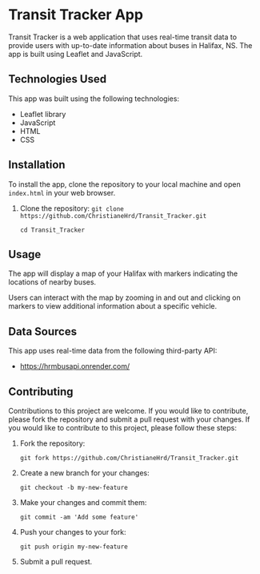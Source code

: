 

# Transit Tracker App

Transit Tracker is a web application that uses real-time transit data to provide users with up-to-date information about buses in Halifax, NS. The app is built using Leaflet and JavaScript.

## Technologies Used

This app was built using the following technologies:

-   Leaflet library
-   JavaScript
-   HTML
-   CSS

## Installation

To install the app, clone the repository to your local machine and open 
`index.html` in your web browser.

1. Clone the repository:
    `git clone https://github.com/ChristianeHrd/Transit_Tracker.git `
    
    `cd Transit_Tracker `
  
## Usage

The app will display a map of your Halifax with markers indicating the locations of nearby buses.

Users can interact with the map by zooming in and out and clicking on markers to view additional information about a specific vehicle.

## Data Sources

This app uses real-time data from the following third-party API:

-   https://hrmbusapi.onrender.com/

## Contributing

Contributions to this project are welcome. If you would like to contribute, please fork the repository and submit a pull request with your changes. If you would like to contribute to this project, please follow these steps:

1.  Fork the repository:

    `git fork https://github.com/ChristianeHrd/Transit_Tracker.git`

2. Create a new branch for your changes: 

   `git checkout -b my-new-feature`

3. Make your changes and commit them:

    `git commit -am 'Add some feature'`
    
4. Push your changes to your fork:

    `git push origin my-new-feature`

5.  Submit a pull request.
